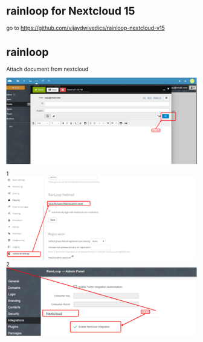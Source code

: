 # rainloop for Nextcloud 15
go to
https://github.com/vijaydwivedics/rainloop-nextcloud-v15


# rainloop


Attach document from nextcloud 

<img src="/img/0.png?raw=true" alt="0.png">

1
<img src="/img/1.png?raw=true" alt="1.png">
2
<img src="/img/2.png?raw=true" alt="2.png">
